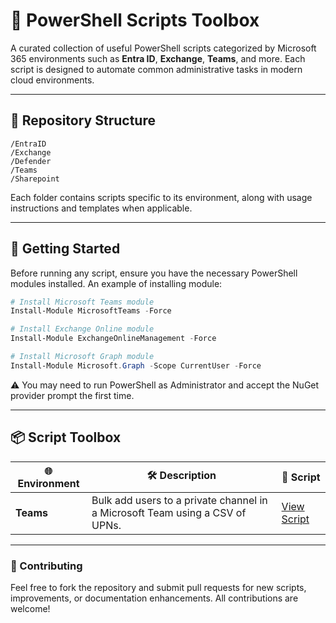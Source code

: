 # 🧰 PowerShell Scripts Toolbox

A curated collection of useful PowerShell scripts categorized by Microsoft 365 environments such as **Entra ID**, **Exchange**, **Teams**, and more. Each script is designed to automate common administrative tasks in modern cloud environments.

---

## 📁 Repository Structure

```
/EntraID
/Exchange
/Defender
/Teams
/Sharepoint
```


Each folder contains scripts specific to its environment, along with usage instructions and templates when applicable.

---

## 🚀 Getting Started

Before running any script, ensure you have the necessary PowerShell modules installed. An example of installing module:

```powershell
# Install Microsoft Teams module
Install-Module MicrosoftTeams -Force

# Install Exchange Online module
Install-Module ExchangeOnlineManagement -Force

# Install Microsoft Graph module
Install-Module Microsoft.Graph -Scope CurrentUser -Force
```
⚠️ You may need to run PowerShell as Administrator and accept the NuGet provider prompt the first time.

---

## 📦 Script Toolbox

| 🌐 Environment | 🛠️ Description                                                                 | 📄 Script |
|----------------|--------------------------------------------------------------------------------|-----------|
| **Teams**      | Bulk add users to a private channel in a Microsoft Team using a CSV of UPNs.  | [View Script](Teams/Teams_Add-Users-To-PrivateChannel.ps1) |


---

### 🤝 Contributing
Feel free to fork the repository and submit pull requests for new scripts, improvements, or documentation enhancements. All contributions are welcome!

